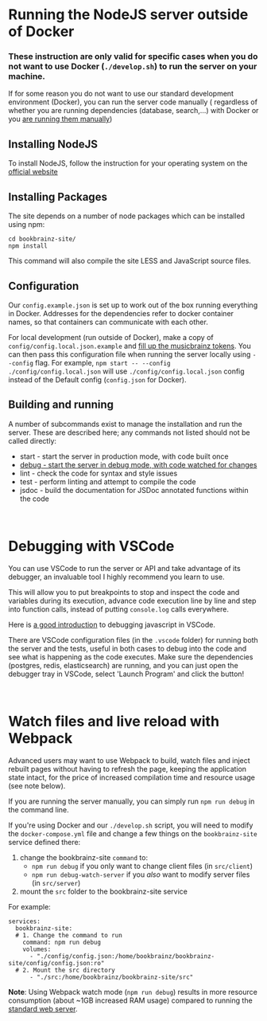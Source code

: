 # Running the NodeJS server outside of Docker

### These instruction are only valid for specific cases when you do not want to use Docker (`./develop.sh`) to run the server on your machine.

If for some reason you do not want to use our standard development environment (Docker), you can run the server code manually (
regardless of whether you are running dependencies (database, search,…) with Docker or you [are running them manually](./DEPENDENCIES_MANUAL_INSTALL.md))

## Installing NodeJS

To install NodeJS, follow the instruction for your operating system on the [official website](https://nodejs.org/en/download/)


## Installing Packages
The site depends on a number of node packages which can be installed using npm:

    cd bookbrainz-site/
    npm install

This command will also compile the site LESS and JavaScript source files.

## Configuration

Our `config.example.json` is set up to work out of the box running everything in Docker. Addresses for the dependencies refer to docker container names, so that containers can communicate with each other.

For local development (run outside of Docker), make a copy of `config/config.local.json.example` and [fill up the musicbrainz tokens](README.md#configuration). You can then pass this configuration file when running the server locally using `--config` flag.
For example, `npm start -- --config ./config/config.local.json` will use `./config/config.local.json` config instead of the Default config (`config.json` for Docker).


## Building and running
A number of subcommands exist to manage the installation and run the server.
These are described here; any commands not listed should not be called directly:

* start - start the server in production mode, with code built once
* [debug - start the server in debug mode, with code watched for changes](#watch-files-and-live-reload-with-webpack)
* lint - check the code for syntax and style issues
* test - perform linting and attempt to compile the code
* jsdoc - build the documentation for JSDoc annotated functions within the
  code

<br/>

# Debugging with VSCode
You can use VSCode to run the server or API and take advantage of its debugger, an invaluable tool I highly recommend you learn to use.

This will allow you to put breakpoints to stop and inspect the code and variables during its execution, advance code execution line by line and step into function calls, instead of putting `console.log` calls everywhere.

Here is [a good introduction](https://www.youtube.com/watch?v=yFtU6_UaOtA) to debugging javascript in VSCode.

There are VSCode configuration files (in the `.vscode` folder) for running both the server and the tests, useful in both cases to debug into the code and see what is happening as the code executes.
Make sure the dependencies (postgres, redis, elasticsearch) are running, and you can just open the debugger tray in VSCode, select 'Launch Program' and click the button!

<br/>

# Watch files and live reload with Webpack

Advanced users may want to use Webpack to build, watch files and inject rebuilt pages without having to refresh the page,
keeping the application state intact, for the price of increased compilation time and resource usage (see note below).

If you are running the server manually, you can simply run `npm run debug` in the command line.

If you're using Docker and our `./develop.sh` script, you will need to modify the `docker-compose.yml` file and change a few things on the `bookbrainz-site` service defined there:
1. change the bookbrainz-site `command` to:
    - `npm run debug` if you only want to change client files (in `src/client`)
    - `npm run debug-watch-server` if you *also* want to modify server files (in `src/server`)
2. mount the `src` folder to the bookbrainz-site service

For example:
```
services:
  bookbrainz-site:
  # 1. Change the command to run
    command: npm run debug
    volumes:
      - "./config/config.json:/home/bookbrainz/bookbrainz-site/config/config.json:ro"
  # 2. Mount the src directory
      - "./src:/home/bookbrainz/bookbrainz-site/src"
```
**Note**: Using Webpack watch mode (`npm run debug`) results in more resource consumption (about ~1GB increased RAM usage) compared to running the [standard web server](/README.md#running-the-web-server).

